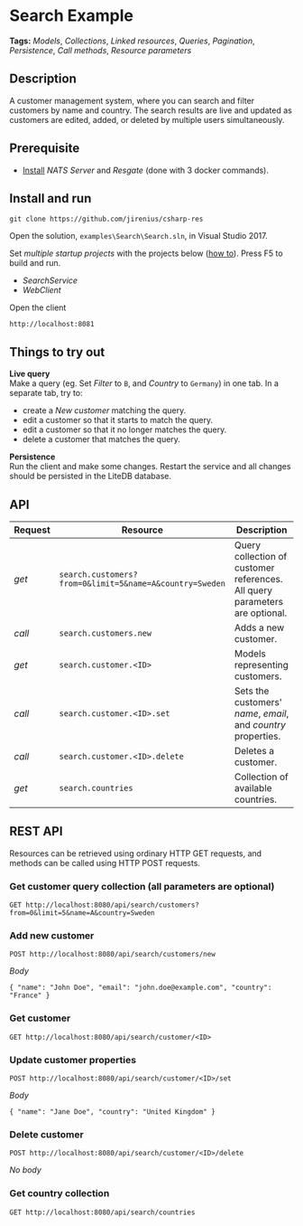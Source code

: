 # Search Example

**Tags:** *Models*, *Collections*, *Linked resources*, *Queries*, *Pagination*, *Persistence*, *Call methods*, *Resource parameters*

## Description
A customer management system, where you can search and filter customers by name and country. The search results are live and updated as customers are edited, added, or deleted by multiple users simultaneously.

## Prerequisite

* [Install](https://resgate.io/docs/get-started/installation/) *NATS Server* and *Resgate* (done with 3 docker commands).

## Install and run

```text
git clone https://github.com/jirenius/csharp-res
```
Open the solution, `examples\Search\Search.sln`, in Visual Studio 2017.

Set *multiple startup projects* with the projects below ([how to](https://docs.microsoft.com/en-us/visualstudio/ide/how-to-set-multiple-startup-projects?view=vs-2019)). Press F5 to build and run.

  * *SearchService*
  * *WebClient*

Open the client
```text
http://localhost:8081
```

## Things to try out

**Live query**  
Make a query (eg. Set *Filter* to `B`, and *Country* to `Germany`) in one tab. In a separate tab, try to:
* create a *New customer* matching the query.
* edit a customer so that it starts to match the query.
* edit a customer so that it no longer matches the query.
* delete a customer that matches the query.

**Persistence**  
Run the client and make some changes. Restart the service and all changes should be persisted in the LiteDB database.

## API

Request | Resource | Description
--- | --- | ---
*get* | `search.customers?from=0&limit=5&name=A&country=Sweden` | Query collection of customer references. All query parameters are optional.
*call* | `search.customers.new` | Adds a new customer.
*get* | `search.customer.<ID>` | Models representing customers.
*call* | `search.customer.<ID>.set` | Sets the customers' *name*, *email*, and *country* properties.
*call* | `search.customer.<ID>.delete` | Deletes a customer.
*get* | `search.countries` | Collection of available countries.

## REST API

Resources can be retrieved using ordinary HTTP GET requests, and methods can be called using HTTP POST requests.

### Get customer query collection (all parameters are optional)
```
GET http://localhost:8080/api/search/customers?from=0&limit=5&name=A&country=Sweden
```

### Add new customer
```
POST http://localhost:8080/api/search/customers/new
```
*Body*  
```
{ "name": "John Doe", "email": "john.doe@example.com", "country": "France" }
```

### Get customer
```
GET http://localhost:8080/api/search/customer/<ID>
```

### Update customer properties
```
POST http://localhost:8080/api/search/customer/<ID>/set
```
*Body*  
```
{ "name": "Jane Doe", "country": "United Kingdom" }
```

### Delete customer
```
POST http://localhost:8080/api/search/customer/<ID>/delete
```
*No body*

### Get country collection
```
GET http://localhost:8080/api/search/countries
```